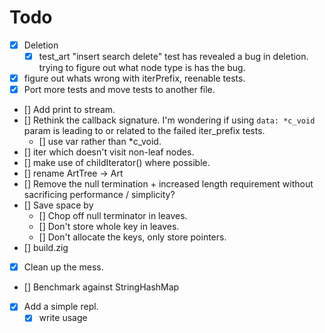 # Todo
- [x] Deletion
  - [x] test_art "insert search delete" test has revealed a bug in deletion. trying to figure out what node type is has the bug.
- [x] figure out whats wrong with iterPrefix, reenable tests.
- [x] Port more tests and move tests to another file. 
- [] Add print to stream.
- [] Rethink the callback signature.  I'm wondering if using `data: *c_void` param is leading to or related to the failed iter_prefix tests. 
  - [] use var rather than *c_void.
- [] iter which doesn't visit non-leaf nodes.
- [] make use of childIterator() where possible.
- [] rename ArtTree -> Art
- [] Remove the null termination + increased length requirement without sacrificing performance / simplicity?
- [] Save space by
  - [] Chop off null terminator in leaves.
  - [] Don't store whole key in leaves. 
  - [] Don't allocate the keys, only store pointers.
- [] build.zig
- [x] Clean up the mess. 
- [] Benchmark against StringHashMap
- [x] Add a simple repl.
  - [x] write usage